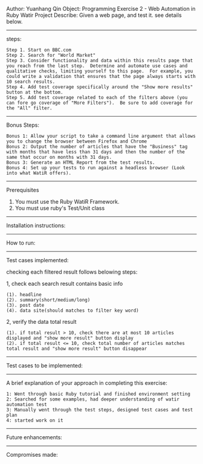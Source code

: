 
Author: Yuanhang Qin
Object: Programming Exercise 2 - Web Automation in Ruby Watir
Project Describe:
    Given a web page, and test it. see details below.
*********************************************************
steps:

    Step 1. Start on BBC.com
    Step 2. Search for "World Market"
    Step 3. Consider functionality and data within this results page that you reach from the last step.  Determine and automate use cases and qualitative checks, limiting yourself to this page.  For example, you could write a validation that ensures that the page always starts with 10 search results.
    Step 4. Add test coverage specifically around the "Show more results" button at the bottom.
    Step 5. Add test coverage related to each of the filters above (you can fore go coverage of "More Filters").  Be sure to add coverage for the "All" filter.

**********************************************************

Bonus Steps:

    Bonus 1: Allow your script to take a command line argument that allows you to change the browser between Firefox and Chrome 
    Bonus 2: Output the number of articles that have the "Business" tag with months that have less than 31 days and then the number of the same that occur on months with 31 days.
    Bonus 3: Generate an HTML Report from the test results.
    Bonus 4: Set up your tests to run against a headless browser (Look into what WatiR offers).

*********************************************************
Prerequisites

1. You must use the Ruby WatiR Framework. 
2. You must use ruby's Test/Unit class 

*********************************************************

Installation instructions:

*********************************************************
How to run:

*********************************************************
Test cases implemented:

checking each filtered result follows belowing steps:

1, check each search result contains basic info

    (1). headline
    (2). summary(short/medium/long)
    (3). post date
    (4). data site(should matches to filter key word)
    
2, verify the data total result

    (1). if total result > 10, check there are at most 10 articles displayed and "show more result" button display
    (2). if total result <= 10, check total number of articles matches total result and "show more result" button disappear
    
********************************************************

Test cases to be implemented:

********************************************************

A brief explanation of your approach in completing this exercise:

    1: Went through basic Ruby tutorial and finished environment setting
    2: Searched for some examples, had deeper understanding of watir automation test
    3: Manually went through the test steps, designed test cases and test plan
    4: started work on it


********************************************************
Future enhancements:

********************************************************
Compromises made:

